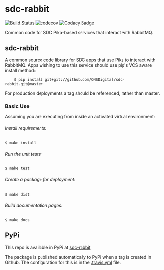 # sdc-rabbit

[![Build Status](https://travis-ci.org/ONSdigital/sdc-rabbit.svg?branch=master)](https://travis-ci.org/ONSdigital/sdc-rabbit) 
[![codecov](https://codecov.io/gh/ONSdigital/sdc-rabbit/branch/master/graph/badge.svg)](https://codecov.io/gh/ONSdigital/sdc-rabbit)
[![Codacy Badge](https://api.codacy.com/project/badge/Grade/043810e79dac47759cc661361a8af12b)](https://www.codacy.com/app/ONS/sdc-rabbit?utm_source=github.com&amp;utm_medium=referral&amp;utm_content=ONSdigital/sdc-rabbit&amp;utm_campaign=Badge_Grade)

Common code for SDC Pika-based services that interact with RabbitMQ.

## sdc-rabbit

A common source code library for SDC apps that use Pika to interact with RabbitMQ.
Apps wishing to use this service should use pip's VCS aware install method::

```Shell
    $ pip install git+git://github.com/ONSDigital/sdc-rabbit.git@master
```

For production deployments a tag should be referenced, rather than master.

### Basic Use

Assuming you are executing from inside an activated virtual environment:

###### Install requirements:

    $ make install

###### Run the unit tests:

    $ make test

###### Create a package for deployment:

    $ make dist

###### Build documentation pages:

    $ make docs


## PyPi

This repo is available in PyPi at [sdc-rabbit](https://pypi.python.org/pypi/sdc-rabbit)

The package is published automatically to PyPi when a tag is created in Github. The configuration for this is in the
[.travis.yml](.travis.yml) file.
